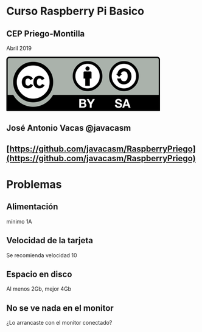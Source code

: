 # Curso Raspberry Pi Basico

## CEP Priego-Montilla

Abril 2019

![CC](./imagenes/Licencia_CC.png)

## José Antonio Vacas  @javacasm

## [https://github.com/javacasm/RaspberryPriego](https://github.com/javacasm/RaspberryPriego)

# Problemas


## Alimentación

mínimo 1A

## Velocidad de la tarjeta

Se recomienda velocidad 10

## Espacio en disco

Al menos 2Gb, mejor 4Gb

## No se ve nada en el monitor

¿Lo arrancaste con el monitor conectado?
